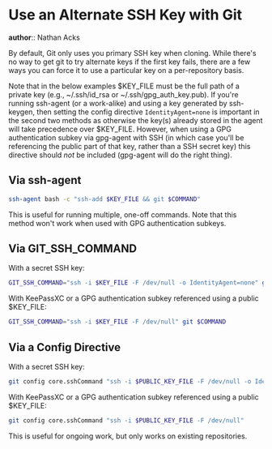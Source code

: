 # Use an Alternate SSH Key with Git

**author**:: Nathan Acks

By default, Git only uses you primary SSH key when cloning. While there's no way to get git to try alternate keys if the first key fails, there are a few ways you can force it to use a particular key on a per-repository basis.

Note that in the below examples $KEY_FILE must be the full path of a private key (e.g., ~/.ssh/id_rsa or ~/.ssh/gpg_auth_key.pub). If you're running ssh-agent (or a work-alike) and using a key generated by ssh-keygen, then setting the config directive `IdentityAgent=none` is important in the second two methods as otherwise the key(s) already stored in the agent will take precedence over $KEY_FILE. However, when using a GPG authentication subkey via gpg-agent with SSH (in which case you'll be referencing the public part of that key, rather than a SSH secret key) this directive should *not* be included (gpg-agent will do the right thing).

## Via ssh-agent

```bash
ssh-agent bash -c "ssh-add $KEY_FILE && git $COMMAND"
```

This is useful for running multiple, one-off commands. Note that this method won't work when used with GPG authentication subkeys.

## Via GIT_SSH_COMMAND

With a secret SSH key:

```bash
GIT_SSH_COMMAND="ssh -i $KEY_FILE -F /dev/null -o IdentityAgent=none" git $COMMAND
```

With KeePassXC or a GPG authentication subkey referenced using a public $KEY_FILE:

```bash
GIT_SSH_COMMAND="ssh -i $KEY_FILE -F /dev/null" git $COMMAND
```

## Via a Config Directive

With a secret SSH key:

```bash
git config core.sshCommand "ssh -i $PUBLIC_KEY_FILE -F /dev/null -o IdentityAgent=none"
```

With KeePassXC or a GPG authentication subkey referenced using a public $KEY_FILE:

```bash
git config core.sshCommand "ssh -i $PUBLIC_KEY_FILE -F /dev/null"
```

This is useful for ongoing work, but only works on existing repositories.
